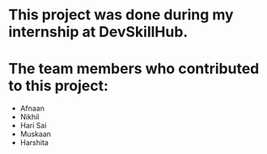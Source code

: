 
# This project was done during my internship at DevSkillHub.


# The team members who contributed to this project:

- Afnaan
- Nikhil
- Hari Sai
- Muskaan
- Harshita

